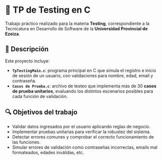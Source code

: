# 🧪 TP de Testing en C

Trabajo práctico realizado para la materia **Testing**, correspondiente a la Tecnicatura en Desarrollo de Software de la **Universidad Provincial de Ezeiza**.

## 📌 Descripción

Este proyecto incluye:

- **`TpTestingMain.c`**: programa principal en C que simula el registro e inicio de sesión de un usuario, con validaciones para nombre, edad, email y contraseña.
- **`Casos de Prueba.c`**: archivo de testeo que implementa más de 30 **casos de prueba unitarios**, evaluando los distintos escenarios posibles para cada función de validación.

## 🔍 Objetivos del trabajo

- Validar datos ingresados por el usuario aplicando reglas de negocio.
- Implementar pruebas unitarias para verificar la robustez del sistema.
- Detectar errores comunes y comprobar el correcto funcionamiento de las funciones.
- Simular errores de validación como contraseñas incorrectas, emails mal formateados, edades inválidas, etc.
